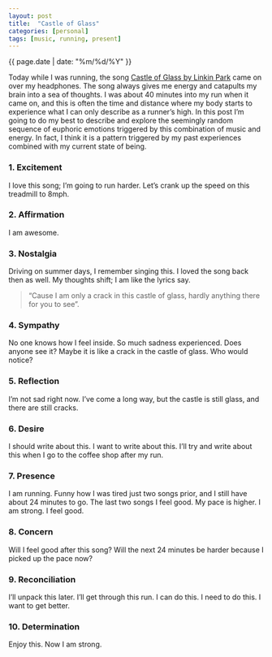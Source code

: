 ```yaml
---
layout: post
title:  "Castle of Glass"
categories: [personal]
tags: [music, running, present]
---
```

{{ page.date | date: "%m/%d/%Y" }}

Today while I was running, the song [Castle of Glass by Linkin Park](https://www.youtube.com/watch?v=ScNNfyq3d_w "Castle of Glass Video") came on over my headphones.  The song always gives me energy and catapults my brain into a sea of thoughts.  I was about 40 minutes into my run when it came on, and this is often the time and distance where my body starts to experience what I can only describe as a runner’s high.  In this post I’m going to do my best to describe and explore the seemingly random sequence of euphoric emotions triggered by this combination of music and energy.  In fact, I think it is a pattern triggered by my past experiences combined with my current state of being.

### 1. Excitement
I love this song; I’m going to run harder.  Let’s crank up the speed on this treadmill to 8mph.  

### 2. Affirmation
I am awesome.

### 3. Nostalgia
Driving on summer days, I remember singing this.  I loved the song back then as well. My thoughts shift; I am like the lyrics say.  

> “Cause I am only a crack in this castle of glass, hardly anything there for you to see”.

### 4. Sympathy
No one knows how I feel inside.  So much sadness experienced.  Does anyone see it?  Maybe it is like a crack in the castle of glass.  Who would notice?

### 5. Reflection
I’m not sad right now.  I’ve come a long way, but the castle is still glass, and there are still cracks.

### 6. Desire
I should write about this.  I want to write about this.  I’ll try and write about this when I go to the coffee shop after my run.

### 7. Presence
I am running.  Funny how I was tired just two songs prior, and I still have about 24 minutes to go.  The last two songs I feel good.  My pace is higher.  I am strong.  I feel good.  

### 8. Concern
Will I feel good after this song?  Will the next 24 minutes be harder because I picked up the pace now?

### 9. Reconciliation
I’ll unpack this later.  I’ll get through this run.  I can do this.  I need to do this.  I want to get better.

### 10. Determination
Enjoy this.  Now I am strong.
